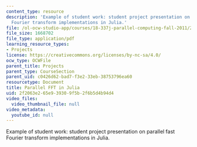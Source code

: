 ```yaml
---
content_type: resource
description: 'Example of student work: student project presentation on parallel fast
  Fourier transform implementations in Julia.'
file: /ol-ocw-studio-app/courses/18-337j-parallel-computing-fall-2011/2f2063e265e939309f5b2f6b5d4b94d4_MIT18_337JF11_FFT_pres.pdf
file_size: 1668702
file_type: application/pdf
learning_resource_types:
- Projects
license: https://creativecommons.org/licenses/by-nc-sa/4.0/
ocw_type: OCWFile
parent_title: Projects
parent_type: CourseSection
parent_uid: c0426d62-bad7-f3e2-33eb-38753796ea60
resourcetype: Document
title: Parallel FFT in Julia
uid: 2f2063e2-65e9-3930-9f5b-2f6b5d4b94d4
video_files:
  video_thumbnail_file: null
video_metadata:
  youtube_id: null
---
```

Example of student work: student project presentation on parallel fast Fourier transform implementations in Julia.